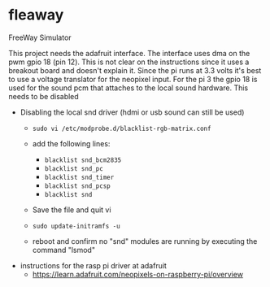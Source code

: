 # fleaway
FreeWay Simulator

This project needs the adafruit interface.
The interface uses dma on the pwm gpio 18 (pin 12). This is not clear on the instructions since it uses a breakout board and doesn't explain it.
Since the pi runs at 3.3 volts it's best to use a voltage translator for the neopixel input.
For the pi 3 the gpio 18 is used for the sound pcm that attaches to the local sound hardware.
This needs to be disabled


* Disabling the local snd driver (hdmi or usb sound can still be used)
  * `sudo vi /etc/modprobe.d/blacklist-rgb-matrix.conf`
  * add the following lines:

    * `blacklist snd_bcm2835`
    * `blacklist snd_pc`
    * `blacklist snd_timer`
    * `blacklist snd_pcsp`
    * `blacklist snd`

  * Save the file and quit vi
  * `sudo update-initramfs -u`
  * reboot and confirm no "snd" modules are running by executing the command "lsmod"
* instructions for the rasp pi driver at adafruit
  * https://learn.adafruit.com/neopixels-on-raspberry-pi/overview
